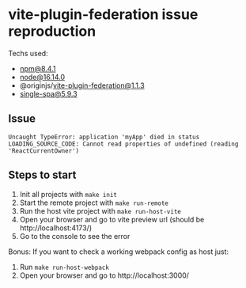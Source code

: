 # vite-plugin-federation issue reproduction
Techs used:
- npm@8.4.1
- node@16.14.0
- @originjs/vite-plugin-federation@1.1.3
- single-spa@5.9.3

## Issue
```
Uncaught TypeError: application 'myApp' died in status LOADING_SOURCE_CODE: Cannot read properties of undefined (reading 'ReactCurrentOwner')
```

## Steps to start
1) Init all projects with `make init`
2) Start the remote project with `make run-remote`
3) Run the host vite project with `make run-host-vite`
4) Open your browser and go to vite preview url (should be http://localhost:4173/)
5) Go to the console to see the error

Bonus:
If you want to check a working webpack config as host just:
1) Run `make run-host-webpack`
2) Open your browser and go to http://localhost:3000/
